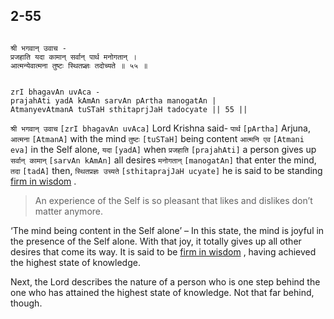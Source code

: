 ## 2-55


```shloka-sa

श्री भगवान् उवाच -
प्रजहाति यदा कामान् सर्वान् पार्थ मनोगतान् ।
आत्मन्येवात्मना तुष्टः स्थितप्र्ज्ञः तदोच्यते ॥ ५५ ॥

```
```shloka-sa-hk

zrI bhagavAn uvAca -
prajahAti yadA kAmAn sarvAn pArtha manogatAn |
AtmanyevAtmanA tuSTaH sthitaprjJaH tadocyate || 55 ||

```
`श्री भगवान् उवाच` `[zrI bhagavAn uvAca]` Lord Krishna said- `पार्थ` `[pArtha]` Arjuna, `आत्मना` `[AtmanA]` with the mind `तुष्टः` `[tuSTaH]` being content `आत्मनि एव` `[Atmani eva]` in the Self alone, `यदा` `[yadA]` when `प्रजहाति` `[prajahAti]` a person gives up `सर्वान् कामान्` `[sarvAn kAmAn]` all desires `मनोगतान्` `[manogatAn]` that enter the mind, `तदा` `[tadA]` then, `स्थितप्रज्ञः उच्यते` `[sthitaprajJaH ucyate]` he is said to be standing 
[firm in wisdom](sthitaprajna_xlat)
.


<a name='applnote_44'></a>
> An experience of the Self is so pleasant that likes and dislikes don’t matter anymore.



<a name='pull_back_organs'></a>
‘The mind being content in the Self alone’ – In this state, the mind is joyful in the presence of the Self alone. With that joy, it totally gives up all other desires that come its way. It is said to be 
[firm in wisdom](sthitaprajna_xlat)
, having achieved the highest state of knowledge.

Next, the Lord describes the nature of a person who is one step behind the one who has attained the highest state of knowledge. Not that far behind, though.


